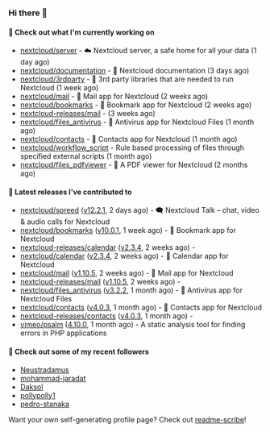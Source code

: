 ### Hi there 👋

#### 👷 Check out what I'm currently working on

- [nextcloud/server](https://github.com/nextcloud/server) - ☁️ Nextcloud server, a safe home for all your data (1 day ago)
- [nextcloud/documentation](https://github.com/nextcloud/documentation) - 📘 Nextcloud documentation (3 days ago)
- [nextcloud/3rdparty](https://github.com/nextcloud/3rdparty) - :battery: 3rd party libraries that are needed to run Nextcloud (1 week ago)
- [nextcloud/mail](https://github.com/nextcloud/mail) - 💌 Mail app for Nextcloud (2 weeks ago)
- [nextcloud/bookmarks](https://github.com/nextcloud/bookmarks) - 🔖 Bookmark app for Nextcloud (2 weeks ago)
- [nextcloud-releases/mail](https://github.com/nextcloud-releases/mail) -  (3 weeks ago)
- [nextcloud/files_antivirus](https://github.com/nextcloud/files_antivirus) - 👾 Antivirus app for Nextcloud Files (1 month ago)
- [nextcloud/contacts](https://github.com/nextcloud/contacts) - 📇 Contacts app for Nextcloud (1 month ago)
- [nextcloud/workflow_script](https://github.com/nextcloud/workflow_script) - Rule based processing of files through specified external scripts (1 month ago)
- [nextcloud/files_pdfviewer](https://github.com/nextcloud/files_pdfviewer) - :book: A PDF viewer for Nextcloud (2 months ago)

#### 🔭 Latest releases I've contributed to

- [nextcloud/spreed](https://github.com/nextcloud/spreed) ([v12.2.1](https://github.com/nextcloud/spreed/releases/tag/v12.2.1), 2 days ago) - 🗨️ Nextcloud Talk – chat, video &amp; audio calls for Nextcloud
- [nextcloud/bookmarks](https://github.com/nextcloud/bookmarks) ([v10.0.1](https://github.com/nextcloud/bookmarks/releases/tag/v10.0.1), 1 week ago) - 🔖 Bookmark app for Nextcloud
- [nextcloud-releases/calendar](https://github.com/nextcloud-releases/calendar) ([v2.3.4](https://github.com/nextcloud-releases/calendar/releases/tag/v2.3.4), 2 weeks ago) - 
- [nextcloud/calendar](https://github.com/nextcloud/calendar) ([v2.3.4](https://github.com/nextcloud/calendar/releases/tag/v2.3.4), 2 weeks ago) - 📆 Calendar app for Nextcloud
- [nextcloud/mail](https://github.com/nextcloud/mail) ([v1.10.5](https://github.com/nextcloud/mail/releases/tag/v1.10.5), 2 weeks ago) - 💌 Mail app for Nextcloud
- [nextcloud-releases/mail](https://github.com/nextcloud-releases/mail) ([v1.10.5](https://github.com/nextcloud-releases/mail/releases/tag/v1.10.5), 2 weeks ago) - 
- [nextcloud/files_antivirus](https://github.com/nextcloud/files_antivirus) ([v3.2.2](https://github.com/nextcloud/files_antivirus/releases/tag/v3.2.2), 1 month ago) - 👾 Antivirus app for Nextcloud Files
- [nextcloud/contacts](https://github.com/nextcloud/contacts) ([v4.0.3](https://github.com/nextcloud/contacts/releases/tag/v4.0.3), 1 month ago) - 📇 Contacts app for Nextcloud
- [nextcloud-releases/contacts](https://github.com/nextcloud-releases/contacts) ([v4.0.3](https://github.com/nextcloud-releases/contacts/releases/tag/v4.0.3), 1 month ago) - 
- [vimeo/psalm](https://github.com/vimeo/psalm) ([4.10.0](https://github.com/vimeo/psalm/releases/tag/4.10.0), 1 month ago) - A static analysis tool for finding errors in PHP applications

#### 👯 Check out some of my recent followers

- [Neustradamus](https://github.com/Neustradamus)
- [mohammad-jaradat](https://github.com/mohammad-jaradat)
- [Daksol](https://github.com/Daksol)
- [pollypolly1](https://github.com/pollypolly1)
- [pedro-stanaka](https://github.com/pedro-stanaka)

Want your own self-generating profile page? Check out [readme-scribe](https://github.com/muesli/readme-scribe)!
